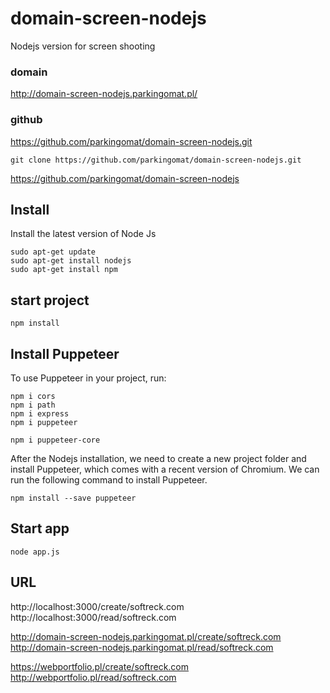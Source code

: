 # domain-screen-nodejs
Nodejs version for screen shooting

### domain

http://domain-screen-nodejs.parkingomat.pl/


### github
https://github.com/parkingomat/domain-screen-nodejs.git

    git clone https://github.com/parkingomat/domain-screen-nodejs.git

https://github.com/parkingomat/domain-screen-nodejs

## Install

Install the latest version of Node Js

    sudo apt-get update
    sudo apt-get install nodejs
    sudo apt-get install npm

## start project

    npm install

## Install Puppeteer

To use Puppeteer in your project, run:


    npm i cors
    npm i path
    npm i express
    npm i puppeteer

    npm i puppeteer-core


After the Nodejs installation, we need to create a new project folder and install Puppeteer, which comes with a recent version of Chromium. We can run the following command to install Puppeteer.

    npm install --save puppeteer 

## Start app

    node app.js


## URL

http://localhost:3000/create/softreck.com
http://localhost:3000/read/softreck.com

http://domain-screen-nodejs.parkingomat.pl/create/softreck.com
http://domain-screen-nodejs.parkingomat.pl/read/softreck.com


https://webportfolio.pl/create/softreck.com
http://webportfolio.pl/read/softreck.com
